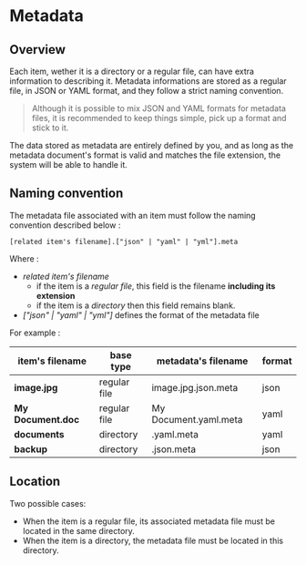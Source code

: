 # Metadata


## Overview

Each item, wether it is a directory or a regular file, can have extra information to describing it. Metadata informations are stored as a regular file, in JSON or YAML format, and they follow a strict naming convention.

> Although it is possible to mix JSON and YAML formats for metadata files, it is recommended to keep things simple, pick up a format and stick to it.

The data stored as metadata are entirely defined by you, and as long as the metadata document's format is valid and matches the file extension, the system will be able to handle it.


## Naming convention

The metadata file associated with an item must follow the naming convention described below : 

```
[related item's filename].["json" | "yaml" | "yml"].meta
```
Where :
- *related item's filename* 
  - if the item is a *regular file*, this field is the filename **including its extension** 
  - if the item is a *directory* then this field remains blank.
- *["json" | "yaml" | "yml"]*  defines the format of the metadata file

For example : 

| item's filename     | base type    | metadata's filename   | format |
| ----------------    | ------------ |  -------------------- | -------|
| **image.jpg**       | regular file | image.jpg.json.meta   | json   |
| **My Document.doc** | regular file | My Document.yaml.meta | yaml   |
| **documents**       | directory    | .yaml.meta            | yaml   |
| **backup**          | directory    | .json.meta            | json   |

## Location

Two possible cases:

- When the item is a regular file, its associated metadata file must be located in the same directory.
- When the item is a directory, the metadata file must be located in this directory.



